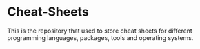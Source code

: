 # Cheat-Sheets
This is the repository that used to store cheat sheets for different programming languages, packages, tools and operating systems.
